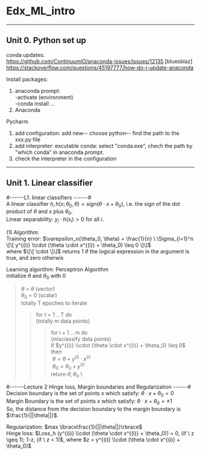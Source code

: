 # Edx_ML_intro

---------------------------------------------------------------------
## Unit 0. Python set up

conda updates:  
https://github.com/ContinuumIO/anaconda-issues/issues/12135 [bluesblaz]  
https://stackoverflow.com/questions/45197777/how-do-i-update-anaconda  

Install packages:  
1. anaconda prompt:   
-activate (environment)  
-conda install ...  
2. Anaconda   

Pycharm
1. add configuration: add new-- choose python-- find the path to the xxx.py file  
2. add interpreter: excutable conda: select "conda.exe", chech the path by "which conda" in anaconda prompt.  
3. check the interpreter in the configuration  

---------------------------------------------------------------------
## Unit 1. Linear classifier

#------L1. linear classifiers ------#  
A linear classifier $h, h(x; \theta_0, \theta) = sign(\theta \cdot x + \theta_0)$, i.e. the sign of the dot product of $\theta$ and $x$ plus $\theta_0$.   
Linear separability: $y_i \cdot h(x_i) > 0$ for all $i$.  

(1) Algorithm:    
Training error: $\varepsilon_n(\theta_0, \theta) = \frac{1}{n} \ \Sigma_{i=1}^n \[\[ y^{(i)} \\cdot (\theta \cdot x^{(i)} + \theta_0) \leq 0 \]\]$  
where $\[\[ \cdot \]\]$ returns 1 if the logical expression in the argument is true, and zero otherwis  

Learning algorithm: Perceptron Algorithm   
initialize $\theta$ and $\theta_0$ with 0  
> $\theta$ = $\theta$ (vector)  
> $\theta_0$ = 0 (scalar)  
> totally T epoches to iterate  
>> for t = 1 .. T do                       
>> (totally m data points)         
>>> for i = 1 .. m do    
>>> (misclassify data points)                             
>>> if $y^{(i)} \\cdot (\theta \cdot x^{(i)} + \theta_0) \leq 0$        
>>> then  
>>> $\ \theta  = \theta + y^{(i)} \cdot x^{(i)}$   
>>> $\ \theta_0 = \theta_0 + y^{(i)}$   
>return $\theta, \theta_0$  \


#------Lecture 2 Hinge loss, Margin boundaries and Regularization ------#    
Decision boundary is the set of points $x$ which satisfy: $\theta \cdot x + \theta_0 = 0$   
Margin Boundary is the set of points $x$ which satisfy: $\theta \cdot x + \theta_0 = \pm 1$    
So, the distance from the decision boundary to the margin boundary is $\frac{1}{||\theta||}$.   

Regularization:  $max \lbrace\frac{1}{||\theta||}\rbrace$   
Hinge loss: $Loss_h (y^{(i)} \\cdot (\theta \cdot x^{(i)} + \theta_0)) = 0, (if \ z \geq 1); 1-z, (if \ z < 1)$, where $z = y^{(i)} \\cdot (\theta \cdot x^{(i)} + \theta_0)$




 
